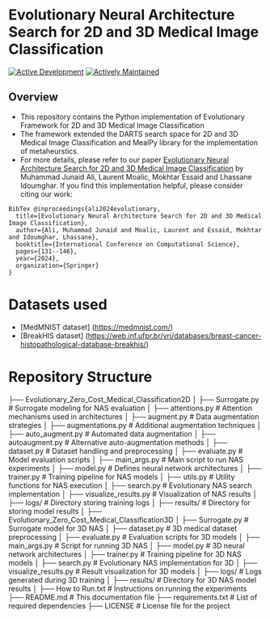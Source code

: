 # Evolutionary Neural Architecture Search for 2D and 3D Medical Image Classification
[![Active Development](https://img.shields.io/badge/Maintenance%20Level-Actively%20Developed-brightgreen.svg)](https://gist.github.com/cheerfulstoic/d107229326a01ff0f333a1d3476e068d) [![Actively Maintained](https://img.shields.io/badge/Maintenance%20Level-Actively%20Maintained-green.svg)](https://gist.github.com/cheerfulstoic/d107229326a01ff0f333a1d3476e068d) 

## Overview 
-  This repository contains the Python implementation of Evolutionary Framework for 2D and 3D Medical Image Classification
-  The framework extended the DARTS search space for 2D and 3D Medical Image Classification and MealPy library for the implementation of metaheurstics.
-  For more details, please refer to our paper [Evolutionary Neural Architecture Search for 2D and 3D Medical Image Classification](https://www.iccs-meeting.org/archive/iccs2024/papers/148330121.pdf) by Muhammad Junaid Ali, Laurent Moalic, Mokhtar Essaid and Lhassane Idoumghar. If you find this implementation helpful, please consider citing our work: 

```
BibTex @inproceedings{ali2024evolutionary,
  title={Evolutionary Neural Architecture Search for 2D and 3D Medical Image Classification},
  author={Ali, Muhammad Junaid and Moalic, Laurent and Essaid, Mokhtar and Idoumghar, Lhassane},
  booktitle={International Conference on Computational Science},
  pages={131--146},
  year={2024},
  organization={Springer}
}
```


 # Datasets used

 - [MedMNIST dataset] (https://medmnist.com/)
 - [BreakHIS dataset] (https://web.inf.ufpr.br/vri/databases/breast-cancer-histopathological-database-breakhis/)

 # Repository Structure

   ├── Evolutionary_Zero_Cost_Medical_Classification2D
│   ├── Surrogate.py            # Surrogate modeling for NAS evaluation
│   ├── attentions.py           # Attention mechanisms used in architectures
│   ├── augment.py              # Data augmentation strategies
│   ├── augmentations.py        # Additional augmentation techniques
│   ├── auto_augment.py         # Automated data augmentation
│   ├── autoaugment.py          # Alternative auto-augmentation methods
│   ├── dataset.py              # Dataset handling and preprocessing
│   ├── evaluate.py             # Model evaluation scripts
│   ├── main_args.py            # Main script to run NAS experiments
│   ├── model.py                # Defines neural network architectures
│   ├── trainer.py              # Training pipeline for NAS models
│   ├── utils.py                # Utility functions for NAS execution
│   ├── search.py               # Evolutionary NAS search implementation
│   ├── visualize_results.py    # Visualization of NAS results
│   ├── logs/                   # Directory storing training logs
│   ├── results/                # Directory for storing model results
│
├── Evolutionary_Zero_Cost_Medical_Classification3D
│   ├── Surrogate.py            # Surrogate model for 3D NAS
│   ├── dataset.py              # 3D medical dataset preprocessing
│   ├── evaluate.py             # Evaluation scripts for 3D models
│   ├── main_args.py            # Script for running 3D NAS
│   ├── model.py                # 3D neural network architectures
│   ├── trainer.py              # Training pipeline for 3D NAS models
│   ├── search.py               # Evolutionary NAS implementation for 3D
│   ├── visualize_results.py    # Result visualization for 3D models
│   ├── logs/                   # Logs generated during 3D training
│   ├── results/                # Directory for 3D NAS model results
│
├── How to Run.txt              # Instructions on running the experiments
├── README.md                   # This documentation file
├── requirements.txt            # List of required dependencies
├── LICENSE                     # License file for the project

